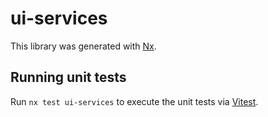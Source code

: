 # ui-services

This library was generated with [Nx](https://nx.dev).

## Running unit tests

Run `nx test ui-services` to execute the unit tests via [Vitest](https://vitest.dev/).
